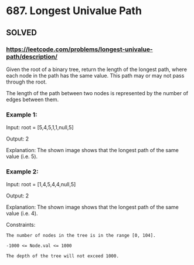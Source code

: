# 687. Longest Univalue Path

## SOLVED
### https://leetcode.com/problems/longest-univalue-path/description/
Given the root of a binary tree, return the length of the longest path, where each node in the path has the same value. This path may or may not pass through the root.



The length of the path between two nodes is represented by the number of edges between them.





### Example 1:





Input: root = [5,4,5,1,1,null,5]


Output: 2



Explanation: The shown image shows that the longest path of the same value (i.e. 5).





### Example 2:





Input: root = [1,4,5,4,4,null,5]


Output: 2



Explanation: The shown image shows that the longest path of the same value (i.e. 4).







Constraints:





	The number of nodes in the tree is in the range [0, 104].

	-1000 <= Node.val <= 1000

	The depth of the tree will not exceed 1000.




